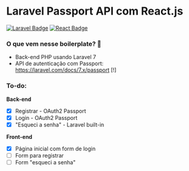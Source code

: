 # Laravel Passport API com React.js

[![Laravel Badge](https://img.shields.io/badge/Laravel-v7.0-red?style=for-the-badge&logo=laravel)](https://laravel.com)
[![React Badge](https://img.shields.io/badge/React.js-v16.13.0-blue?style=for-the-badge&logo=react)](https://reactjs.org)

### O que vem nesse boilerplate? 🤔

- Back-end PHP usando Laravel 7
- API de autenticação com Passport: <https://laravel.com/docs/7.x/passport>
[!]
### To-do:
**Back-end**
 - [x] Registrar - OAuth2 Passport
 - [X] Login - OAuth2 Passport
 - [X] "Esqueci a senha" - Laravel built-in

**Front-end**
- [X] Página inicial com form de login
- [ ] Form para registrar
- [ ] Form "esqueci a senha"
